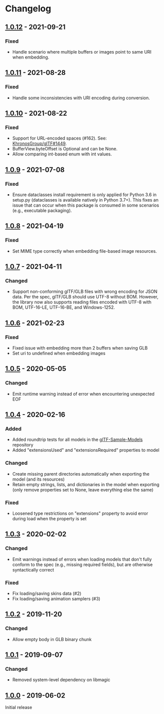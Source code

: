 # Changelog

## [1.0.12](https://github.com/sergkr/gltflib/releases/tag/v1.0.12) - 2021-09-21

### Fixed
- Handle scenario where multiple buffers or images point to same URI when embedding.

## [1.0.11](https://github.com/sergkr/gltflib/releases/tag/v1.0.11) - 2021-08-28

### Fixed
- Handle some inconsistencies with URI encoding during conversion.

## [1.0.10](https://github.com/sergkr/gltflib/releases/tag/v1.0.10) - 2021-08-22

### Fixed
- Support for URL-encoded spaces (#162). See: [KhronosGroup/glTF#1449](https://github.com/KhronosGroup/glTF/issues/1449).
- BufferView.byteOffset is Optional and can be None.
- Allow comparing int-based enum with int values.

## [1.0.9](https://github.com/sergkr/gltflib/releases/tag/v1.0.9) - 2021-07-08

### Fixed
- Ensure dataclasses install requirement is only applied for Python 3.6 in setup.py (dataclasses is
  available natively in Python 3.7+). This fixes an issue that can occur when this package is
  consumed in some scenarios (e.g., executable packaging).

## [1.0.8](https://github.com/sergkr/gltflib/releases/tag/v1.0.8) - 2021-04-19

### Fixed
- Set MIME type correctly when embedding file-based image resources.

## [1.0.7](https://github.com/sergkr/gltflib/releases/tag/v1.0.7) - 2021-04-11

### Changed
- Support non-conforming glTF/GLB files with wrong encoding for JSON data. Per the spec, glTF/GLB should
use UTF-8 without BOM. However, the library now also supports reading files encoded with UTF-8 with BOM,
UTF-16-LE, UTF-16-BE, and Windows-1252.

## [1.0.6](https://github.com/sergkr/gltflib/releases/tag/v1.0.6) - 2021-02-23

### Fixed
- Fixed issue with embedding more than 2 buffers when saving GLB
- Set uri to undefined when embedding images

## [1.0.5](https://github.com/sergkr/gltflib/releases/tag/v1.0.5) - 2020-05-05

### Changed
- Emit runtime warning instead of error when encountering unexpected EOF

## [1.0.4](https://github.com/sergkr/gltflib/releases/tag/v1.0.4) - 2020-02-16

### Added
- Added roundtrip tests for all models in the
[glTF-Sample-Models](https://github.com/KhronosGroup/glTF-Sample-Models) repository
- Added "extensionsUsed" and "extensionsRequired" properties to model

### Changed
- Create missing parent directories automatically when exporting the model (and its resources)
- Retain empty strings, lists, and dictionaries in the model when exporting (only remove properties set to None, leave
everything else the same)

### Fixed
- Loosened type restrictions on "extensions" property to avoid error during load when the property is set

## [1.0.3](https://github.com/sergkr/gltflib/releases/tag/v1.0.3) - 2020-02-02

### Changed
- Emit warnings instead of errors when loading models that don't fully conform to the spec
(e.g., missing required fields), but are otherwise syntactically correct

### Fixed
- Fix loading/saving skins data (#2)
- Fix loading/saving animation samplers (#3)

## [1.0.2](https://github.com/sergkr/gltflib/releases/tag/v1.0.2) - 2019-11-20

### Changed
- Allow empty body in GLB binary chunk

## [1.0.1](https://github.com/sergkr/gltflib/releases/tag/v1.0.1) - 2019-09-07

### Changed
- Removed system-level dependency on libmagic

## [1.0.0](https://github.com/sergkr/gltflib/releases/tag/v1.0.0) - 2019-06-02

Initial release
